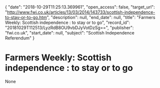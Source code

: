 {
  "date": "2018-10-29T11:25:13.369961", 
  "open_access": false, 
  "target_url": "http://www.fwi.co.uk/articles/13/03/2014/143733/scottish-independence-to-stay-or-to-go.htm", 
  "description": null, 
  "end_date": null, 
  "title": "Farmers Weekly: Scottish independence : to stay or to go", 
  "record_id": "20181029T112513/LyzRdB8OU9vbDJyVotDzSg==", 
  "publisher": "fwi.co.uk", 
  "start_date": null, 
  "subject": "Scottish Independence Referendum"
}

# Farmers Weekly: Scottish independence : to stay or to go

None